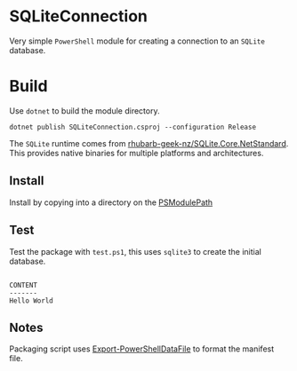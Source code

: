 # SQLiteConnection

Very simple `PowerShell` module for creating a connection to an `SQLite` database.

# Build

Use `dotnet` to build the module directory.

```
dotnet publish SQLiteConnection.csproj --configuration Release
```

The `SQLite` runtime comes from [rhubarb-geek-nz/SQLite.Core.NetStandard](https://github.com/rhubarb-geek-nz/SQLite.Core.NetStandard). This provides native binaries for multiple platforms and architectures.

## Install

Install by copying into a directory on the [PSModulePath](https://learn.microsoft.com/en-us/powershell/module/microsoft.powershell.core/about/about_psmodulepath)

## Test

Test the package with `test.ps1`, this uses `sqlite3` to create the initial database.

```

CONTENT
-------
Hello World

```

## Notes

Packaging script uses [Export-PowerShellDataFile](https://www.powershellgallery.com/packages/rhubarb-geek-nz.PowerShellDataFile/1.0.0) to format the manifest file.
